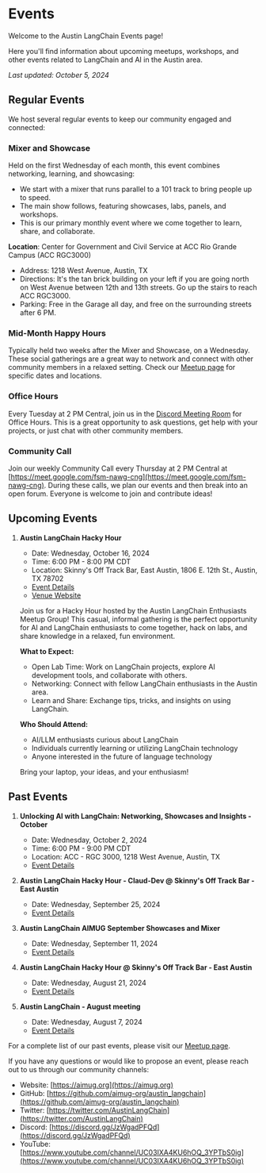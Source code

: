 # Events

Welcome to the Austin LangChain Events page!

Here you'll find information about upcoming meetups, workshops, and other events related to LangChain and AI in the Austin area.

*Last updated: October 5, 2024*

## Regular Events

We host several regular events to keep our community engaged and connected:

### Mixer and Showcase
Held on the first Wednesday of each month, this event combines networking, learning, and showcasing:
- We start with a mixer that runs parallel to a 101 track to bring people up to speed.
- The main show follows, featuring showcases, labs, panels, and workshops.
- This is our primary monthly event where we come together to learn, share, and collaborate.

**Location**: Center for Government and Civil Service at ACC Rio Grande Campus (ACC RGC3000)
- Address: 1218 West Avenue, Austin, TX
- Directions: It's the tan brick building on your left if you are going north on West Avenue between 12th and 13th streets. Go up the stairs to reach ACC RGC3000.
- Parking: Free in the Garage all day, and free on the surrounding streets after 6 PM.

### Mid-Month Happy Hours
Typically held two weeks after the Mixer and Showcase, on a Wednesday. These social gatherings are a great way to network and connect with other community members in a relaxed setting. Check our [Meetup page](https://www.meetup.com/austin-langchain-ai-group/) for specific dates and locations.

### Office Hours
Every Tuesday at 2 PM Central, join us in the [Discord Meeting Room](https://discord.com/channels/1149779360178524272/1149779360967045170) for Office Hours. This is a great opportunity to ask questions, get help with your projects, or just chat with other community members.

### Community Call
Join our weekly Community Call every Thursday at 2 PM Central at [https://meet.google.com/fsm-nawg-cng](https://meet.google.com/fsm-nawg-cng). During these calls, we plan our events and then break into an open forum. Everyone is welcome to join and contribute ideas!

## Upcoming Events

1. **Austin LangChain Hacky Hour**
   - Date: Wednesday, October 16, 2024
   - Time: 6:00 PM - 8:00 PM CDT
   - Location: Skinny's Off Track Bar, East Austin, 1806 E. 12th St., Austin, TX 78702
   - [Event Details](https://www.meetup.com/austin-langchain-ai-group/events/303825248/)
   - [Venue Website](https://www.skinnysotb.com/)

   Join us for a Hacky Hour hosted by the Austin LangChain Enthusiasts Meetup Group! This casual, informal gathering is the perfect opportunity for AI and LangChain enthusiasts to come together, hack on labs, and share knowledge in a relaxed, fun environment.

   **What to Expect:**
   - Open Lab Time: Work on LangChain projects, explore AI development tools, and collaborate with others.
   - Networking: Connect with fellow LangChain enthusiasts in the Austin area.
   - Learn and Share: Exchange tips, tricks, and insights on using LangChain.

   **Who Should Attend:**
   - AI/LLM enthusiasts curious about LangChain
   - Individuals currently learning or utilizing LangChain technology
   - Anyone interested in the future of language technology

   Bring your laptop, your ideas, and your enthusiasm!

## Past Events

1. **Unlocking AI with LangChain: Networking, Showcases and Insights - October**
   - Date: Wednesday, October 2, 2024
   - Time: 6:00 PM - 9:00 PM CDT
   - Location: ACC - RGC 3000, 1218 West Avenue, Austin, TX
   - [Event Details](https://www.meetup.com/austin-langchain-ai-group/events/303569533/)

2. **Austin LangChain Hacky Hour - Claud-Dev @ Skinny's Off Track Bar - East Austin**
   - Date: Wednesday, September 25, 2024
   - [Event Details](https://www.meetup.com/austin-langchain-ai-group/events/303396926/)

3. **Austin LangChain AIMUG September Showcases and Mixer**
   - Date: Wednesday, September 11, 2024
   - [Event Details](https://www.meetup.com/austin-langchain-ai-group/events/303065879/)

4. **Austin LangChain Hacky Hour @ Skinny's Off Track Bar - East Austin**
   - Date: Wednesday, August 21, 2024
   - [Event Details](https://www.meetup.com/austin-langchain-ai-group/events/302580770/)

5. **Austin LangChain - August meeting**
   - Date: Wednesday, August 7, 2024
   - [Event Details](https://www.meetup.com/austin-langchain-ai-group/events/302530348/)

For a complete list of our past events, please visit our [Meetup page](https://www.meetup.com/austin-langchain-ai-group/events/past/).

If you have any questions or would like to propose an event, please reach out to us through our community channels:

- Website: [https://aimug.org](https://aimug.org)
- GitHub: [https://github.com/aimug-org/austin_langchain](https://github.com/aimug-org/austin_langchain)
- Twitter: [https://twitter.com/AustinLangChain](https://twitter.com/AustinLangChain)
- Discord: [https://discord.gg/JzWgadPFQd](https://discord.gg/JzWgadPFQd)
- YouTube: [https://www.youtube.com/channel/UC03IXA4KU6hOQ_3YPTbS0ig](https://www.youtube.com/channel/UC03IXA4KU6hOQ_3YPTbS0ig)
